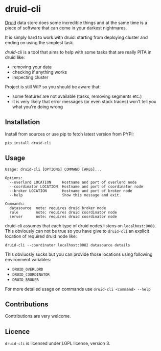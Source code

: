 
# druid-cli

[Druid](http://druid.io/) data store does some incredible things and 
at the same time is a piece of software that can come in your
darkest nightmares.

It is simply hard to work with druid: starting from deploying
cluster and ending on using the simplest task.

*druid-cli* is a tool that aims to help with some tasks that
are really PITA in druid like:

* removing your data
* checking if anything works
* inspecting cluster

Project is still WIP so you should be aware that:
* some features are not available (tasks, removing segments etc.)
* it is very likely that error messages (or even stack traces)
  won't tell you what you're doing wrong

## Installation

Install from sources or use pip to fetch latest version
from PYPI:

    pip install druid-cli


## Usage

```
Usage: druid-cli [OPTIONS] COMMAND [ARGS]...

Options:
  --overlord LOCATION     Hostname and port of overlord node
  --coordinator LOCATION  Hostname and port of coordinator node
  --broker LOCATION       Hostname and port of broker node
  --help                  Show this message and exit.

Commands:
  datasource  note: requires druid broker node
  rule        note: requires druid coordinator node
  server      note: requires druid coordinator node
```

druid-cli assumes that each type of druid nodes listens on
`localhost:8080`. This obviously can not be true so you have
give to `druid-cli` an explicit location of required druid node like:

    druid-cli --coordinator localhost:8082 datasource details
    
This obviuosly sucks but you can provide those locations using
following environment variables:

* `DRUID_OVERLORD`
* `DRUID_COORDINATOR`
* `DRUID_BROKER`

For more detailed usage on commands use `druid-cli <command> --help`

## Contributions

Contributions are very welcome.

## Licence

`druid-cli`  is licensed under LGPL license, version 3.
